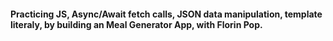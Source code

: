 #### Practicing JS, Async/Await fetch calls, JSON data manipulation, template literaly, by building an Meal Generator App, with Florin Pop.